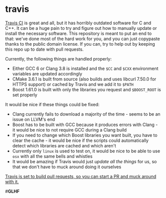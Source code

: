 travis
======
[Travis CI](https://travis-ci.org/) is great and all, but it has horribly outdated software for C and C++.
It can be a huge pain to try and figure out how to manually update or install the necessary software.
This repository is meant to put an end to that:
we've done most of the hard work for you, and you can just copypaste thanks to the public domain license.
If you can, try to help out by keeping this repo up to date with pull requests.

Currently, the following things are handled properly:
* Either GCC 6 or Clang 3.8 is installed and the `$CC` and `$CXX` environment variables are updated accordingly
* CMake 3.6.1 is built from source (also builds and uses libcurl 7.50.0 for HTTPS support) or cached by Travis and we add it to `$PATH`
* Boost 1.61.0 is built with only the libraries you request and `$BOOST_ROOT` is set properly

It would be nice if these things could be fixed:
* Clang currently fails to download a majority of the time - seems to be an issue on LLVM's end
* Boost has to be built with GCC because it produces errors with Clang - it would be nice to not require GCC during a Clang build
* If you need to change which Boost libraries you want built, you have to clear the cache - it would be nice if the scripts could automatically detect which libraries are cached and which aren't
* Currently only `linux` is used to test on, it would be nice to be able to use `osx` with all the same bells and whistles
* It would be amazing if Travis would just _update all the things_ for us, so that we don't have to muck around doing it ourselves

[Travis is set to build pull requests, so you can start a PR and muck around with it.](https://travis-ci.org/LB--/travis/pull_requests)

#**GLHF**
